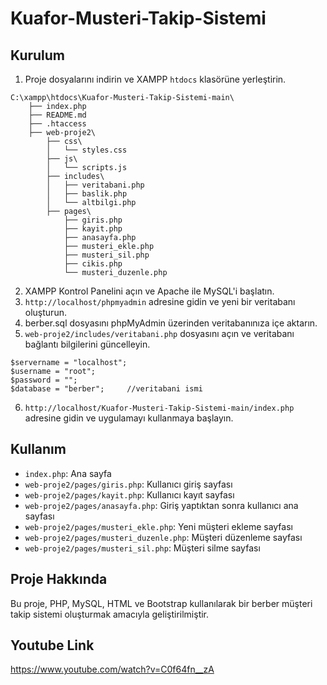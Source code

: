 # Kuafor-Musteri-Takip-Sistemi

## Kurulum

1. Proje dosyalarını indirin ve XAMPP `htdocs` klasörüne yerleştirin.
```
C:\xampp\htdocs\Kuafor-Musteri-Takip-Sistemi-main\
    ├── index.php
    ├── README.md
    ├── .htaccess
    ├── web-proje2\
        ├── css\
        │   └── styles.css
        ├── js\
        │   └── scripts.js
        ├── includes\
        │   ├── veritabani.php
        │   ├── baslik.php
        │   └── altbilgi.php
        ├── pages\
            ├── giris.php
            ├── kayit.php
            ├── anasayfa.php
            ├── musteri_ekle.php
            ├── musteri_sil.php
            ├── cikis.php
            └── musteri_duzenle.php

```
2. XAMPP Kontrol Panelini açın ve Apache ile MySQL'i başlatın.
3. `http://localhost/phpmyadmin` adresine gidin ve yeni bir veritabanı oluşturun.
4. berber.sql dosyasını phpMyAdmin üzerinden veritabanınıza içe aktarın.
5. `web-proje2/includes/veritabani.php` dosyasını açın ve veritabanı bağlantı bilgilerini güncelleyin.
```
$servername = "localhost";
$username = "root";
$password = "";
$database = "berber";     //veritabani ismi
```
6. `http://localhost/Kuafor-Musteri-Takip-Sistemi-main/index.php` adresine gidin ve uygulamayı kullanmaya başlayın.

## Kullanım

- `index.php`: Ana sayfa
- `web-proje2/pages/giris.php`: Kullanıcı giriş sayfası
- `web-proje2/pages/kayit.php`: Kullanıcı kayıt sayfası
- `web-proje2/pages/anasayfa.php`: Giriş yaptıktan sonra kullanıcı ana sayfası
- `web-proje2/pages/musteri_ekle.php`: Yeni müşteri ekleme sayfası
- `web-proje2/pages/musteri_duzenle.php`: Müşteri düzenleme sayfası
- `web-proje2/pages/musteri_sil.php`: Müşteri silme sayfası

## Proje Hakkında

Bu proje, PHP, MySQL, HTML ve Bootstrap kullanılarak bir berber müşteri takip sistemi oluşturmak amacıyla geliştirilmiştir.


## Youtube Link
https://www.youtube.com/watch?v=C0f64fn__zA
